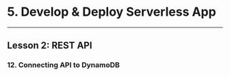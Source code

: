 # 5. Develop & Deploy Serverless App
___

## Lesson 2: REST API

### 12. Connecting API to DynamoDB



